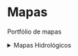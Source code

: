 # Mapas
Portfólio de mapas

<details>
  <summary>Mapas Hidrológicos</summary>
  
  Aqui estão os mapas hidrológicos:
  - [Bacia Hidrográfica do Rio Cuiá](BACIAS_DIVIDAS.svg)







  - [Mapa de Recursos Hídricos](link_para_o_mapa)
  - [Mapa de Precipitação](link_para_o_mapa)
